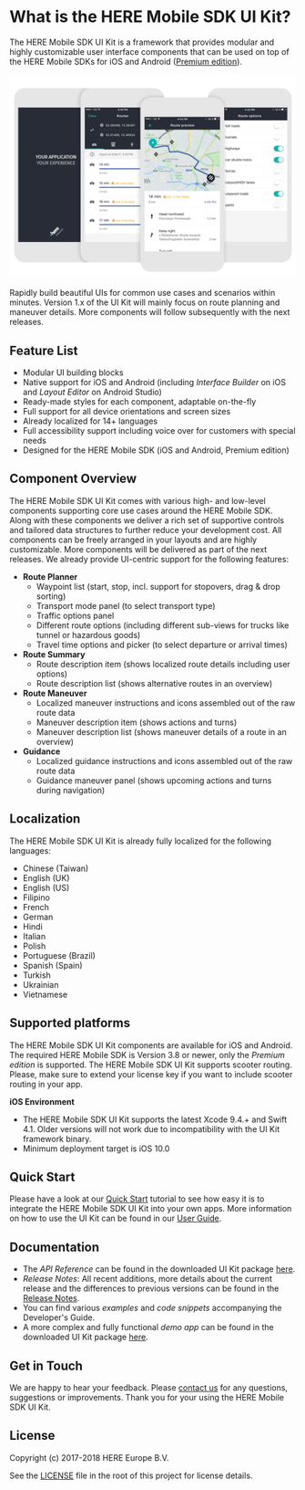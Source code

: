 # What is the HERE Mobile SDK UI Kit?
The HERE Mobile SDK UI Kit is a framework that provides modular and highly customizable user interface components that can be used on top of the HERE Mobile SDKs for iOS and Android ([Premium edition](https://developer.here.com/develop/mobile-sdks)).

![](Documentation/Guides/Images/UIKit_Intro.png)

Rapidly build beautiful UIs for common use cases and scenarios within minutes. Version 1.x of the UI Kit will mainly focus on route planning and maneuver details. More components will follow subsequently with the next releases.

## Feature List
- Modular UI building blocks
- Native support for iOS and Android (including _Interface Builder_ on iOS and _Layout Editor_ on Android Studio)
- Ready-made styles for each component, adaptable on-the-fly
- Full support for all device orientations and screen sizes
- Already localized for 14+ languages
- Full accessibility support including voice over for customers with special needs
- Designed for the HERE Mobile SDK (iOS and Android, Premium edition)

## Component Overview
The HERE Mobile SDK UI Kit comes with various high- and low-level components supporting core use cases around the HERE Mobile SDK. Along with these components we deliver a rich set of supportive controls and tailored data structures to further reduce your development cost. All components can be freely arranged in your layouts and are highly customizable. More components will be delivered as part of the next releases. We already provide UI-centric support for the following features:

- **Route Planner**
	- Waypoint list (start,  stop, incl. support for stopovers, drag & drop sorting)
	- Transport mode panel (to select transport type)
	- Traffic options panel
	- Different route options (including different sub-views for trucks like tunnel or hazardous goods)
	- Travel time options and picker (to select departure or arrival times)
- **Route Summary**
	- Route description item (shows localized route details including user options)
	- Route description list (shows alternative routes in an overview)
- **Route Maneuver**
	- Localized maneuver instructions and icons assembled out of the raw route data
	- Maneuver description item (shows actions and turns)
	- Maneuver description list (shows maneuver details of a route in an overview)
- **Guidance**
	- Localized guidance instructions and icons assembled out of the raw route data
	- Guidance maneuver panel (shows upcoming actions and turns during navigation)

## Localization
The HERE Mobile SDK UI Kit is already fully localized for the following languages:

* Chinese (Taiwan)
* English (UK)
* English (US)
* Filipino
* French
* German
* Hindi
* Italian
* Polish
* Portuguese (Brazil)
* Spanish (Spain)
* Turkish
* Ukrainian
* Vietnamese

## Supported platforms
The HERE Mobile SDK UI Kit components are available for iOS and Android. The required HERE Mobile SDK is Version 3.8 or newer, only the _Premium edition_ is supported. The HERE Mobile SDK UI Kit supports scooter routing. Please, make sure to extend your license key if you want to include scooter routing in your app.

**iOS Environment**
- The HERE Mobile SDK UI Kit supports the latest Xcode 9.4.+ and Swift 4.1. Older versions will not work due to incompatibility with the UI Kit framework binary.
- Minimum deployment target is iOS 10.0

## Quick Start
Please have a look at our [Quick Start](Documentation/Guides/QuickStart.md) tutorial to see how easy it is to integrate the HERE Mobile SDK UI Kit into your own apps. More information on how to use the UI Kit can be found in our [User Guide](Documentation/Guides/UserGuide.md).

## Documentation
- The _API Reference_ can be found in the downloaded UI Kit package [here](Documentation/API_Reference/index.html).
- _Release Notes_: All recent additions, more details about the current release and the differences to previous versions can be found in the [Release Notes](ReleaseNotes.md).
- You can find various _examples_ and _code snippets_ accompanying the Developer's Guide.
- A more complex and fully functional _demo app_ can be found in the downloaded UI Kit package [here](Demo/).

## Get in Touch
We are happy to hear your feedback. Please [contact us](https://developer.here.com/contact-us) for any questions, suggestions or improvements. Thank you for your using the HERE Mobile SDK UI Kit.

## License
Copyright (c) 2017-2018 HERE Europe B.V.

See the [LICENSE](LICENSE) file in the root of this project for license details.
